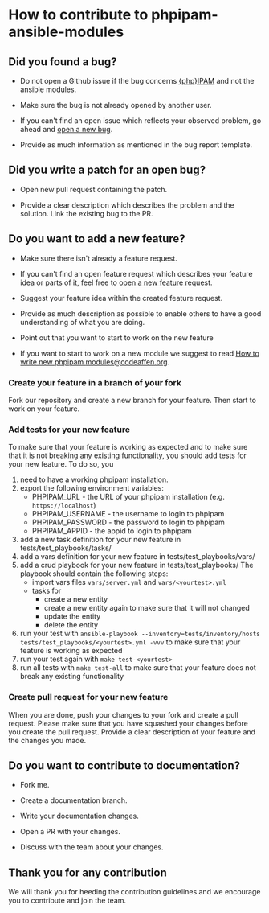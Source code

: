 # How to contribute to phpipam-ansible-modules

## Did you found a bug?

* Do not open a Github issue if the bug concerns [{php}IPAM](https://github.com/phpipam/phpipam) and not the ansible modules.

* Make sure the bug is not already opened by another user.

* If you can't find an open issue which reflects your observed problem, go ahead and [open a new bug](https://github.com/codeaffen/phpipam-ansible-modules/issues/new?assignees=&labels=bug&template=bug_report.md&title=).

* Provide as much information as mentioned in the bug report template.

## Did you write a patch for an open bug?

* Open new pull request containing the patch.

* Provide a clear description which describes the problem and the solution. Link the existing bug to the PR.

## Do you want to add a new feature?

* Make sure there isn't already a feature request.

* If you can't find an open feature request which describes your feature idea or parts of it, feel free to [open a new feature request](https://github.com/codeaffen/phpipam-ansible-modules/issues/new?assignees=&labels=enhancement&template=feature_request.md&title=).

* Suggest your feature idea within the created feature request.

* Provide as much description as possible to enable others to have a good understanding of what you are doing.

* Point out that you want to start to work on the new feature

* If you want to start to work on a new module we suggest to read [How to write new phpipam modules@codeaffen.org](https://codeaffen.org/2021-01-07-writing-phpipam-ansible-modules/).

### Create your feature in a branch of your fork

Fork our repository and create a new branch for your feature. Then start to work on your feature.

### Add tests for your new feature

To make sure that your feature is working as expected and to make sure that it is not breaking any existing functionality, you should add tests for your new feature. To do so, you

1. need to have a working phpipam installation.
2. export the following environment variables:
   * PHPIPAM_URL - the URL of your phpipam installation (e.g. `https://localhost`)
   * PHPIPAM_USERNAME - the username to login to phpipam
   * PHPIPAM_PASSWORD - the password to login to phpipam
   * PHPIPAM_APPID - the appid to login to phpipam
3. add a new task definition for your new feature in tests/test_playbooks/tasks/
4. add a vars definition for your new feature in tests/test_playbooks/vars/
5. add a crud playbook for your new feature in tests/test_playbooks/
   The playbook should contain the following steps:
   * import vars files `vars/server.yml` and `vars/<yourtest>.yml`
   * tasks for
     * create a new entity
     * create a new entity again to make sure that it will not changed
     * update the entity
     * delete the entity
6. run your test with `ansible-playbook --inventory=tests/inventory/hosts tests/test_playbooks/<yourtest>.yml -vvv` to make sure that your feature is working as expected
7. run your test again with `make test-<yourtest>`
8. run all tests with `make test-all` to make sure that your feature does not break any existing functionality

### Create pull request for your new feature

When you are done, push your changes to your fork and create a pull request. Please make sure that you have squashed your changes before you create the pull request. Provide a clear description of your feature and the changes you made.

## Do you want to contribute to documentation?

* Fork me.

* Create a documentation branch.

* Write your documentation changes.

* Open a PR with your changes.

* Discuss with the team about your changes.

## Thank you for any contribution

We will thank you for heeding the contribution guidelines and we encourage you to contribute and join the team.
